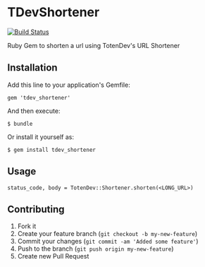 # TDevShortener

[![Build Status](https://secure.travis-ci.org/mtrovilho/TDevShortener-LibRuby.png?branch=master)](http://travis-ci.org/mtrovilho/TDevShortener-LibRuby)

Ruby Gem to shorten a url using TotenDev's URL Shortener

## Installation

Add this line to your application's Gemfile:

    gem 'tdev_shortener'

And then execute:

    $ bundle

Or install it yourself as:

    $ gem install tdev_shortener

## Usage

    status_code, body = TotenDev::Shortener.shorten(<LONG_URL>)

## Contributing

1. Fork it
2. Create your feature branch (`git checkout -b my-new-feature`)
3. Commit your changes (`git commit -am 'Added some feature'`)
4. Push to the branch (`git push origin my-new-feature`)
5. Create new Pull Request
